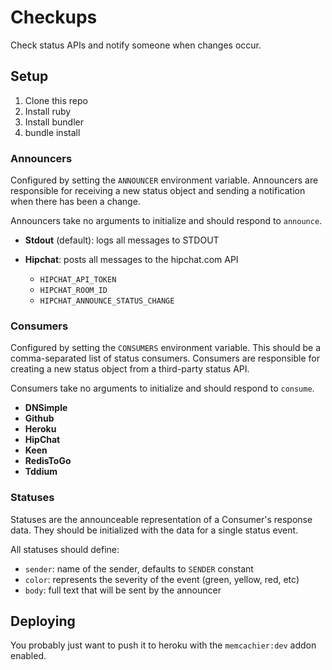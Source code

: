 # Checkups

Check status APIs and notify someone when changes occur.

## Setup

1. Clone this repo
2. Install ruby
3. Install bundler
4. bundle install

### Announcers

Configured by setting the `ANNOUNCER` environment variable. Announcers are
responsible for receiving a new status object and sending a notification when
there has been a change.

Announcers take no arguments to initialize and should respond to `announce`.

* **Stdout** (default): logs all messages to STDOUT

* **Hipchat**: posts all messages to the hipchat.com API
  * `HIPCHAT_API_TOKEN`
  * `HIPCHAT_ROOM_ID`
  * `HIPCHAT_ANNOUNCE_STATUS_CHANGE`

### Consumers

Configured by setting the `CONSUMERS` environment variable. This should be a
comma-separated list of status consumers. Consumers are responsible for
creating a new status object from a third-party status API.

Consumers take no arguments to initialize and should respond to `consume`.

* **DNSimple**
* **Github**
* **Heroku**
* **HipChat**
* **Keen**
* **RedisToGo**
* **Tddium**

### Statuses

Statuses are the announceable representation of a Consumer's response data.
They should be initialized with the data for a single status event.

All statuses should define:

* `sender`: name of the sender, defaults to `SENDER` constant
* `color`: represents the severity of the event (green, yellow, red, etc)
* `body`: full text that will be sent by the announcer

## Deploying

You probably just want to push it to heroku with the `memcachier:dev` addon
enabled.
